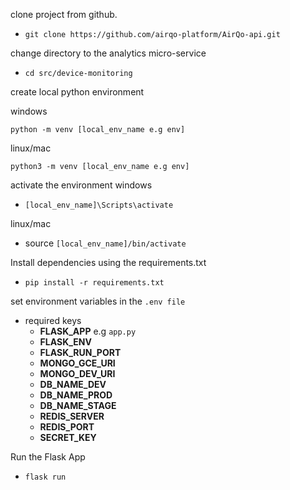 clone project from github.
- `git clone https://github.com/airqo-platform/AirQo-api.git`

change directory to the analytics micro-service
- `cd src/device-monitoring`

create local python environment

windows

`python -m venv [local_env_name e.g env]`

linux/mac

`python3 -m venv [local_env_name e.g env]`

activate the environment
windows
- `[local_env_name]\Scripts\activate`

linux/mac
- source `[local_env_name]/bin/activate`

Install dependencies using the requirements.txt
- `pip install -r requirements.txt`

set environment variables in the `.env file`
* required keys
    * **FLASK_APP** e.g `app.py`
    * **FLASK_ENV**
    * **FLASK_RUN_PORT**
    * **MONGO_GCE_URI**
    * **MONGO_DEV_URI**
    * **DB_NAME_DEV**
    * **DB_NAME_PROD**
    * **DB_NAME_STAGE**
    * **REDIS_SERVER**
    * **REDIS_PORT**
    * **SECRET_KEY**


Run the Flask App
- `flask run`
